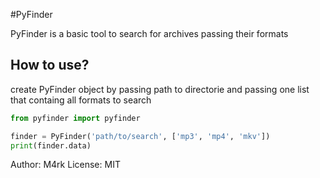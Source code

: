 #PyFinder

<p>PyFinder is a basic tool to search for archives passing their formats</p>

## How to use?

create PyFinder object by passing path to directorie and passing one list that containg all formats to search

```python
from pyfinder import pyfinder

finder = PyFinder('path/to/search', ['mp3', 'mp4', 'mkv'])
print(finder.data)
```

Author: M4rk
License: MIT
